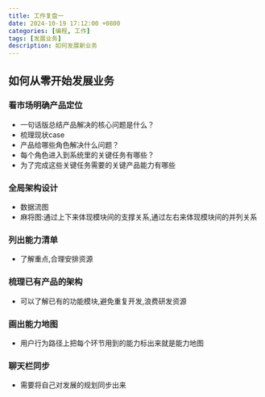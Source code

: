 ```yaml
---
title: 工作复盘一
date: 2024-10-19 17:12:00 +0800
categories: [编程, 工作]
tags: [发展业务]
description: 如何发展新业务
---
```


## 如何从零开始发展业务

### 看市场明确产品定位

* 一句话版总结产品解决的核心问题是什么？
* 梳理现状case
* 产品给哪些角色解决什么问题？
* 每个角色进入到系统里的关键任务有哪些？
* 为了完成这些关键任务需要的关键产品能力有哪些

### 全局架构设计

* 数据流图
* 麻将图:通过上下来体现模块间的支撑关系,通过左右来体现模块间的并列关系

### 列出能力清单

* 了解重点,合理安排资源

### 梳理已有产品的架构

* 可以了解已有的功能模块,避免重复开发,浪费研发资源

### 画出能力地图

* 用户行为路径上把每个环节用到的能力标出来就是能力地图

### 聊天栏同步

* 需要将自己对发展的规划同步出来
